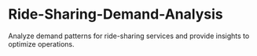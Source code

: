 # Ride-Sharing-Demand-Analysis
 Analyze demand patterns for ride-sharing services and provide insights to optimize operations.
